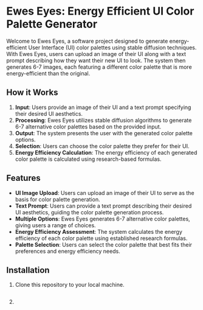 # Ewes Eyes: Energy Efficient UI Color Palette Generator

Welcome to Ewes Eyes, a software project designed to generate energy-efficient User Interface (UI) color palettes using stable diffusion techniques. With Ewes Eyes, users can upload an image of their UI along with a text prompt describing how they want their new UI to look. The system then generates 6-7 images, each featuring a different color palette that is more energy-efficient than the original.

## How it Works

1. **Input**: Users provide an image of their UI and a text prompt specifying their desired UI aesthetics.
2. **Processing**: Ewes Eyes utilizes stable diffusion algorithms to generate 6-7 alternative color palettes based on the provided input.
3. **Output**: The system presents the user with the generated color palette options.
4. **Selection**: Users can choose the color palette they prefer for their UI.
5. **Energy Efficiency Calculation**: The energy efficiency of each generated color palette is calculated using research-based formulas.

## Features

- **UI Image Upload**: Users can upload an image of their UI to serve as the basis for color palette generation.
- **Text Prompt**: Users can provide a text prompt describing their desired UI aesthetics, guiding the color palette generation process.
- **Multiple Options**: Ewes Eyes generates 6-7 alternative color palettes, giving users a range of choices.
- **Energy Efficiency Assessment**: The system calculates the energy efficiency of each color palette using established research formulas.
- **Palette Selection**: Users can select the color palette that best fits their preferences and energy efficiency needs.

## Installation

1. Clone this repository to your local machine.
   ```sh  git clone https://github.com/Aeromaster213/ewes_eyes.git 

2. 
